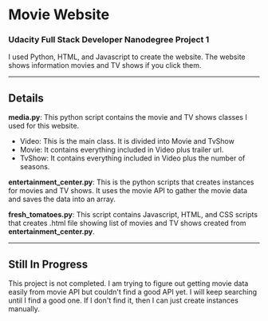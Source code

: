 # Movie Website
### Udacity Full Stack Developer Nanodegree Project 1
I used Python, HTML, and Javascript to create the website.
The website shows information movies and TV shows if you click them.

---
Details
---------
**media.py**: This python script contains the movie and TV shows classes I used for this website.
- Video: This is the main class. It is divided into Movie and TvShow
- Movie: It contains everything included in Video plus trailer url.
- TvShow: It contains everything included in Video plus the number of seasons.

**entertainment_center.py**: This is the python scripts that creates instances for movies and TV shows. It uses the movie API to gather the movie data and saves the data into an array.

**fresh_tomatoes.py**: This script contains Javascript, HTML, and CSS scripts that creates .html file showing list of movies and TV shows created from **entertainment_center.py**.

---
Still In Progress
---------
This project is not completed. I am trying to figure out getting movie data easily from movie API but couldn't find a good API yet. I will keep searching until I find a good one. If I don't find it, then I can just create instances manually.